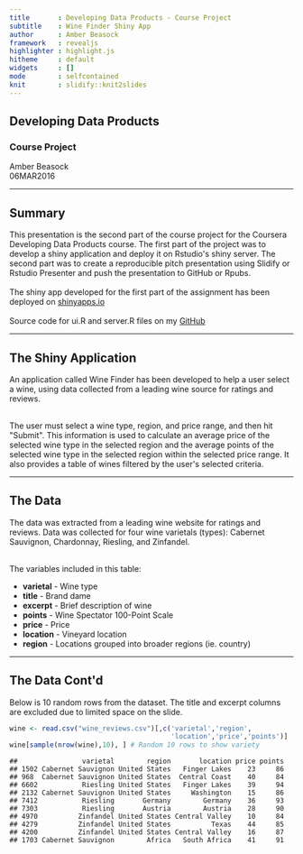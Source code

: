 ```yaml
---
title       : Developing Data Products - Course Project
subtitle    : Wine Finder Shiny App
author      : Amber Beasock
framework   : revealjs
highlighter : highlight.js
hitheme     : default   
widgets     : []        
mode        : selfcontained 
knit        : slidify::knit2slides
---
```


## Developing Data Products  
### Course Project
Amber Beasock <br>
06MAR2016

---- 

## Summary
This presentation is the second part of the course project for the Coursera Developing Data Products course. The first part of the project was to develop a shiny application and deploy it on Rstudio's shiny server. The second part was to create a reproducible pitch presentation using Slidify or Rstudio Presenter and push the presentation to GitHub or Rpubs. <br> <br>
The shiny app developed for the first part of the assignment has been deployed on [shinyapps.io](https://amberbeasock.shinyapps.io/project_app/) <br> <br>
Source code for ui.R and server.R files on my [GitHub](https://github.com/abeasock/Developing_Data_Products-Coursera)

---- 

## The Shiny Application
An application called Wine Finder has been developed to help a user select a wine, using data collected from a leading wine source for ratings and reviews. <br> <br>

The user must select a wine type, region, and price range, and then hit "Submit". This information is used to calculate an average price of the selected wine type in the selected region and the average points of the selected wine type in the selected region within the selected price range. It also provides a table of wines filtered by the user's selected criteria. 

---

## The Data

The data was extracted from a leading wine website for ratings and reviews. Data was collected for four wine varietals (types): Cabernet Sauvignon, Chardonnay, Riesling, and Zinfandel. <br>
<br>

The variables included in this table:

- **varietal** - Wine type
- **title** - Brand dame
- **excerpt** - Brief description of wine 
- **points** - Wine Spectator 100-Point Scale
- **price** - Price
- **location** - Vineyard location
- **region** - Locations grouped into broader regions (ie. country)

---

## The Data Cont'd

Below is 10 random rows from the dataset. The title and excerpt columns are excluded due to limited space on the slide.
<br> 


```r
wine <- read.csv("wine_reviews.csv")[,c('varietal','region',
                                        'location','price','points')]
wine[sample(nrow(wine),10), ] # Random 10 rows to show variety
```

```
##                varietal        region       location price points
## 1502 Cabernet Sauvignon United States   Finger Lakes    23     86
## 968  Cabernet Sauvignon United States  Central Coast    40     84
## 6602           Riesling United States   Finger Lakes    39     94
## 2132 Cabernet Sauvignon United States     Washington    15     86
## 7412           Riesling       Germany        Germany    36     93
## 7303           Riesling       Austria        Austria    28     90
## 4970          Zinfandel United States Central Valley    10     84
## 4279          Zinfandel United States          Texas    44     85
## 4200          Zinfandel United States Central Valley    16     87
## 1703 Cabernet Sauvignon        Africa   South Africa    41     91
```
